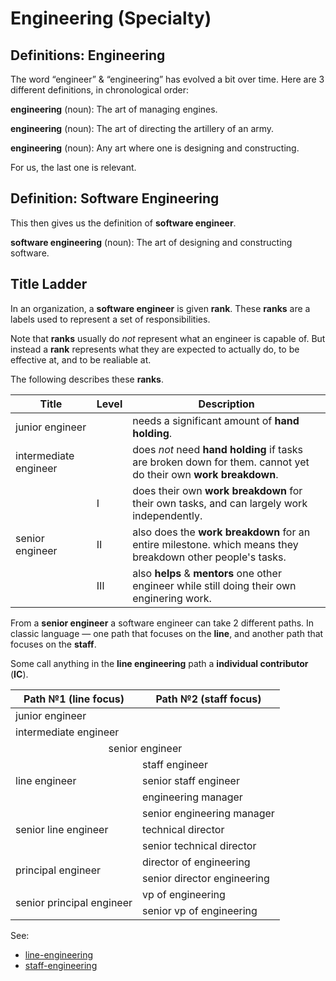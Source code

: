 # Engineering (Specialty)

## Definitions: Engineering

The word “engineer” & “engineering” has evolved a bit over time.
Here are 3 different definitions, in chronological order:

**engineering** (noun): The art of managing engines.

**engineering** (noun): The art of directing the artillery of an army.

**engineering** (noun): Any art where one is designing and constructing.

For us, the last one is relevant.

## Definition: Software Engineering

This then gives us the definition of **software engineer**.

**software engineering** (noun): The art of designing and constructing software.

## Title Ladder

In an organization, a **software engineer** is given **rank**.
These **ranks** are a labels used to represent a set of responsibilities.

Note that **ranks** usually do _not_ represent what an engineer is capable of.
But instead a **rank** represents what they are expected to actually do, to be effective at, and to be realiable at.

The following describes these **ranks**.

<table>
	<thead>
		<tr>
			<th>Title</th>
			<th>Level</th>
			<th>Description</th>
		</td>
	</thead>
	<tbody>
		<tr>
			<td>junior engineer</td>
			<td></td>
			<td>needs a significant amount of <strong>hand holding</strong>.</td>
		</tr>
		<tr>
			<td>intermediate engineer</td>
			<td></td>
			<td>does <em>not</em> need <strong>hand holding</strong> if tasks are broken down for them. cannot yet do their own <strong>work breakdown</strong>.</td>
		</tr>
		<tr>
			<td rowspan="3">senior engineer</td>
			<td>Ⅰ</td>
			<td>does their own <strong>work breakdown</strong> for their own tasks, and can largely work independently.</td>
		</tr>
		<tr>
			<td>Ⅱ</td>
			<td>also does the <strong>work breakdown</strong> for an entire milestone. which means they breakdown other people's tasks.</td>
		</tr>
		<tr>
			<td>Ⅲ</td>
			<td>also <strong>helps</strong> & <strong>mentors</strong> one other engineer while still doing their own enginering work.</td>
		</tr>
	</tbody>
</table>

From a **senior engineer** a software engineer can take 2 different paths.
In classic language — one path that focuses on the **line**, and another path that focuses on the **staff**.

Some call anything in the **line engineering** path a **individual contributor** (**IC**).

<table>
	<thead>
		<tr>
			<th>Path №1 (<strong>line</strong> focus)</th>
			<th>Path №2 (<strong>staff</strong> focus)</th>
		</tr>
	</thead>
	<tbody>
		<tr>
			<td>junior engineer</td>
			<td></td>
		</tr>
		<tr>
			<td>intermediate engineer</td>
			<td></td>
		</tr>
		<tr>
			<td colspan="2" align="center">senior engineer</td>
		</tr>
		<tr>
			<td rowspan="3">line engineer</td>
			<td>staff engineer</td>
		</tr>
		<tr>
			<td>senior staff engineer</td>
		</tr>
		<tr>
			<td>engineering manager</td>
		</tr>
		<tr>
			<td rowspan="3">senior line engineer</td>
			<td>senior engineering manager</td>
		</tr>
		<tr>
			<td>technical director</td>
		</tr>
		<tr>
			<td>senior technical director</td>
		</tr>
		<tr>
			<td rowspan="2">principal engineer</td>
			<td>director of engineering</td>
		</tr>
		<tr>
			<td>senior director engineering</td>
		</tr>
		<tr>
			<td rowspan="2">senior principal engineer</td>
			<td>vp of engineering</td>
		</tr>
		<tr>
			<td>senior vp of engineering</td>
		</tr>
	</tbody>
</table>

See:

* [line-engineering](../line-engineering/README.md)
* [staff-engineering](../staff-engineering/README.md)
